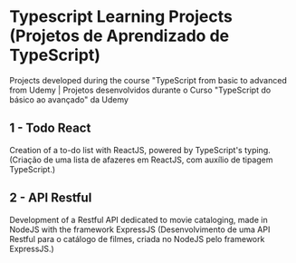 # Typescript Learning Projects (Projetos de Aprendizado de TypeScript)

Projects developed during the course "TypeScript from basic to advanced from Udemy | Projetos desenvolvidos durante o Curso "TypeScript do básico ao avançado" da Udemy

## 1 - Todo React
Creation of a to-do list with ReactJS, powered by TypeScript's typing.
(Criação de uma lista de afazeres em ReactJS, com auxílio de tipagem TypeScript.)

## 2 - API Restful
Development of a Restful API dedicated to movie cataloging, made in NodeJS with the framework ExpressJS
(Desenvolvimento de uma API Restful para o catálogo de filmes, criada no NodeJS pelo framework ExpressJS.)
